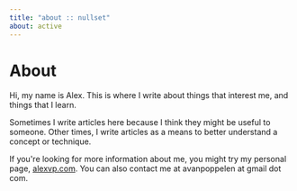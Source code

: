 ```yaml
---
title: "about :: nullset"
about: active
---
```


# About

Hi, my name is Alex. This is where I write about things that interest me, and things that I learn.

Sometimes I write articles here because I think they might be useful to someone. Other times, I write articles as a means to better understand a concept or technique.

If you're looking for more information about me, you might try my personal page, <a href="https://alexvp.com">alexvp.com</a>. You can also contact me at avanpoppelen at gmail dot com.
